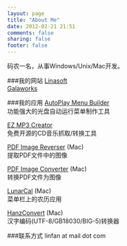 ```yaml
---
layout: page
title: "About Me"
date: 2012-02-21 21:51
comments: false
sharing: false
footer: false
---
```

码农一名，从事Windows/Unix/Mac开发。

###我的网站
[Linasoft](http://www.linasoft.com)  
[Galaworks](http://www.galaworks.com)

###我的应用
[AutoPlay Menu Builder](http://www.linasoft.com/apmbuilder.php)  
功能强大的光盘自动运行菜单制作工具

[EZ MP3 Creator](http://code.google.com/p/ezmp3c/)  
免费开源的CD音乐抓取/转换工具

[PDF Image Reverser](http://www.galaworks.com/pdfimgrev/) (Mac)  
提取PDF文件中的图像

[PDF Image Converter](http://www.galaworks.com/pdfimgcnvt/) (Mac)  
转换PDF文件为图像

[LunarCal](http://www.galaworks.com/lunarcal/) (Mac)  
菜单栏上的农历应用

[HanzConvert](http://www.galaworks.com/hanzconvert/) (Mac)  
汉字编码(UTF-8/GB18030/BIG-5)转换器

###联系方式
linfan at mail dot com
